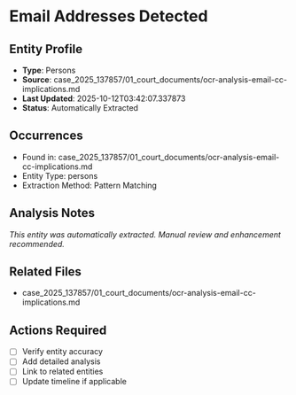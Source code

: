 # Email Addresses Detected

## Entity Profile
- **Type**: Persons
- **Source**: case_2025_137857/01_court_documents/ocr-analysis-email-cc-implications.md
- **Last Updated**: 2025-10-12T03:42:07.337873
- **Status**: Automatically Extracted

## Occurrences
- Found in: case_2025_137857/01_court_documents/ocr-analysis-email-cc-implications.md
- Entity Type: persons
- Extraction Method: Pattern Matching

## Analysis Notes
*This entity was automatically extracted. Manual review and enhancement recommended.*

## Related Files
- case_2025_137857/01_court_documents/ocr-analysis-email-cc-implications.md

## Actions Required
- [ ] Verify entity accuracy
- [ ] Add detailed analysis
- [ ] Link to related entities
- [ ] Update timeline if applicable
